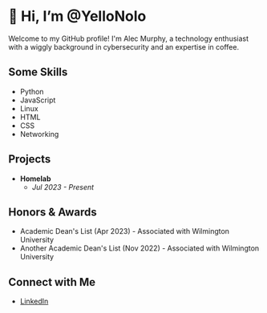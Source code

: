 # 👋 Hi, I’m @YelloNolo
  
Welcome to my GitHub profile! I'm Alec Murphy, a technology enthusiast with a wiggly background in cybersecurity and an expertise in coffee. 

## Some Skills
- Python
- JavaScript
- Linux
- HTML
- CSS
- Networking

## Projects
- **Homelab**
  - *Jul 2023 - Present*

## Honors & Awards
- Academic Dean's List (Apr 2023) - Associated with Wilmington University
- Another Academic Dean's List (Nov 2022) - Associated with Wilmington University

## Connect with Me
- [LinkedIn](https://www.linkedin.com/in/alecmurp)
